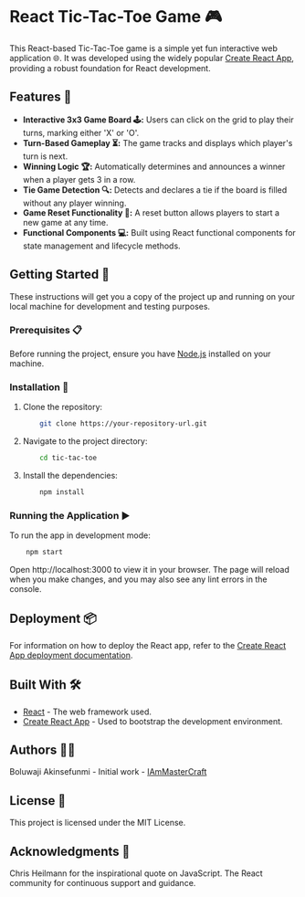 # React Tic-Tac-Toe Game 🎮

This React-based Tic-Tac-Toe game is a simple yet fun interactive web application 🌐. It was developed using the widely popular [Create React App](https://github.com/facebook/create-react-app), providing a robust foundation for React development.

## Features 🌟
- **Interactive 3x3 Game Board 🕹️:** Users can click on the grid to play their turns, marking either 'X' or 'O'.
- **Turn-Based Gameplay ⏳:** The game tracks and displays which player's turn is next.
- **Winning Logic 🏆:** Automatically determines and announces a winner when a player gets 3 in a row.
- **Tie Game Detection 🔍:** Detects and declares a tie if the board is filled without any player winning.
- **Game Reset Functionality 🔄:** A reset button allows players to start a new game at any time.
- **Functional Components 💻:** Built using React functional components for state management and lifecycle methods.

## Getting Started 🚀
These instructions will get you a copy of the project up and running on your local machine for development and testing purposes.

### Prerequisites 📋
Before running the project, ensure you have [Node.js](https://nodejs.org/) installed on your machine.

### Installation 🔧
1. Clone the repository:
    ```bash
        git clone https://your-repository-url.git
    ```
2. Navigate to the project directory:
    ```bash
        cd tic-tac-toe
    ```
3. Install the dependencies:
    ```bash
        npm install
    ```

### Running the Application ▶️
To run the app in development mode:
```bash
    npm start
```
Open http://localhost:3000 to view it in your browser. The page will reload when you make changes, and you may also see any lint errors in the console.

## Deployment 📦
For information on how to deploy the React app, refer to the [Create React App deployment documentation](https://facebook.github.io/create-react-app/docs/deployment).

## Built With 🛠️
- [React](https://reactjs.org/) - The web framework used.
- [Create React App](https://github.com/facebook/create-react-app) - Used to bootstrap the development environment.

## Authors 👨‍💻
Boluwaji Akinsefunmi - Initial work - [IAmMasterCraft](https://github.com/IAmMasterCraft)

## License 📄
This project is licensed under the MIT License.

## Acknowledgments 🙏
Chris Heilmann for the inspirational quote on JavaScript.
The React community for continuous support and guidance.